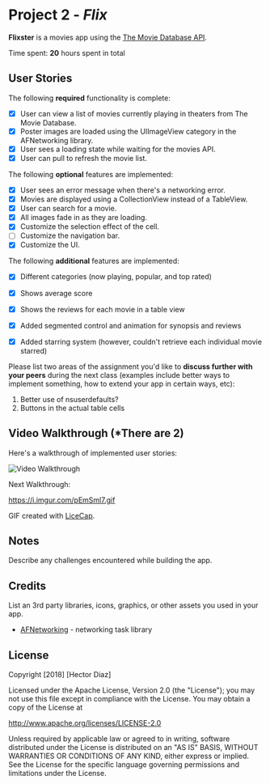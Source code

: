 # Project 2 - *Flix*

**Flixster** is a movies app using the [The Movie Database API](http://docs.themoviedb.apiary.io/#).

Time spent: **20** hours spent in total

## User Stories

The following **required** functionality is complete:

- [X] User can view a list of movies currently playing in theaters from The Movie Database.
- [X] Poster images are loaded using the UIImageView category in the AFNetworking library.
- [X] User sees a loading state while waiting for the movies API.
- [X] User can pull to refresh the movie list.

The following **optional** features are implemented:

- [X] User sees an error message when there's a networking error.
- [X] Movies are displayed using a CollectionView instead of a TableView.
- [X] User can search for a movie.
- [X] All images fade in as they are loading.
- [X] Customize the selection effect of the cell.
- [ ] Customize the navigation bar.
- [X] Customize the UI.

The following **additional** features are implemented:

- [X] Different categories (now playing, popular, and top rated)
- [X] Shows average score
- [X] Shows the reviews for each movie in a table view
- [X] Added segmented control and animation for synopsis and reviews
- [X] Added starring system (however, couldn't retrieve each individual movie starred)


Please list two areas of the assignment you'd like to **discuss further with your peers** during the next class (examples include better ways to implement something, how to extend your app in certain ways, etc):

1. Better use of nsuserdefaults?
2. Buttons in the actual table cells

## Video Walkthrough (*There are 2)

Here's a walkthrough of implemented user stories:

<img src='https://i.imgur.com/W0VeKj1.gif' title='Video Walkthrough' width='' alt='Video Walkthrough' />


Next Walkthrough: 

https://i.imgur.com/pEmSml7.gif


GIF created with [LiceCap](http://www.cockos.com/licecap/).

## Notes

Describe any challenges encountered while building the app.

## Credits

List an 3rd party libraries, icons, graphics, or other assets you used in your app.

- [AFNetworking](https://github.com/AFNetworking/AFNetworking) - networking task library

## License

Copyright [2018] [Hector Diaz]

Licensed under the Apache License, Version 2.0 (the "License");
you may not use this file except in compliance with the License.
You may obtain a copy of the License at

http://www.apache.org/licenses/LICENSE-2.0

Unless required by applicable law or agreed to in writing, software
distributed under the License is distributed on an "AS IS" BASIS,
WITHOUT WARRANTIES OR CONDITIONS OF ANY KIND, either express or implied.
See the License for the specific language governing permissions and
limitations under the License.
